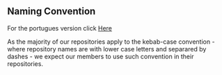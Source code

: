 ## Naming Convention

For the portugues version click [Here](README_pt.md)

As the majority of our repositories apply to the kebab-case convention - where 
repository names are with lower case letters and separared by dashes - we expect our members to use such convention in their repositories.
